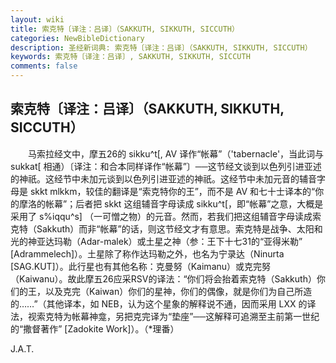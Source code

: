 ```yaml
---
layout: wiki
title: 索克特〔译注：吕译〕（SAKKUTH, SIKKUTH, SICCUTH）
categories: NewBibleDictionary
description: 圣经新词典: 索克特〔译注：吕译〕（SAKKUTH, SIKKUTH, SICCUTH）
keywords: 索克特〔译注：吕译〕, SAKKUTH, SIKKUTH, SICCUTH
comments: false
---
```


## 索克特〔译注：吕译〕（SAKKUTH, SIKKUTH, SICCUTH）

　　马索拉经文中，摩五26的 sikku^t[, AV 译作“帐幕”（'tabernacle'，当此词与 sukkat[ 相通）〔译注：和合本同样译作“帐幕”〕──这节经文谈到以色列引进亚述的神祇。这经节中未加元谈到以色列引进亚述的神祇。这经节中未加元音的辅音字母是 skkt mlkkm，较佳的翻译是“索克特你的王”，而不是 AV 和七十士译本的“你的摩洛的帐幕”；后者把 skkt 这组辅音字母读成 sikku^t[，即“帐幕”之意，大概是采用了 s%iqqu^s] （一可憎之物）的元音。然而，若我们把这组辅音字母读成索克特（Sakkuth）而非“帐幕”的话，则这节经文才有意思。索克特是战争、太阳和光的神亚达玛勒（Adar-malek）或土星之神（参：王下十七31的“亚得米勒” [Adrammelech]）。土星除了称作达玛勒之外，也名为宁录达（Ninurta [SAG.KUT]）。此行星也有其他名称：克曼努（Kaimanu）或克完努（Kaiwanu）。故此摩五26应采RSV的译法：“你们将会抬着索克特（Sakkuth）你们的王，以及克完（Kaiwan）你们的星神，你们的偶像，就是你们为自己所造的……”（其他译本，如 NEB，认为这个星象的解释说不通，因而采用 LXX 的译法，视索克特为帐幕神龛，另把克完译为“垫座”──这解释可追溯至主前第一世纪的“撒督著作” [Zadokite Work]）。（*理番）

J.A.T.








